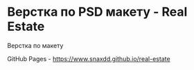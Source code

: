 Верстка по PSD макету - Real Estate
===================================
Верстка по макету

GitHub Pages - https://www.snaxdd.github.io/real-estate